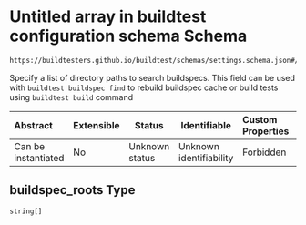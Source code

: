 # Untitled array in buildtest configuration schema Schema

```txt
https://buildtesters.github.io/buildtest/schemas/settings.schema.json#/properties/config/properties/paths/properties/buildspec_roots
```

Specify a list of directory paths to search buildspecs. This field can be used with `buildtest buildspec find` to rebuild buildspec cache or build tests using `buildtest build` command


| Abstract            | Extensible | Status         | Identifiable            | Custom Properties | Additional Properties | Access Restrictions | Defined In                                                                   |
| :------------------ | ---------- | -------------- | ----------------------- | :---------------- | --------------------- | ------------------- | ---------------------------------------------------------------------------- |
| Can be instantiated | No         | Unknown status | Unknown identifiability | Forbidden         | Allowed               | none                | [settings.schema.json\*](../out/settings.schema.json "open original schema") |

## buildspec_roots Type

`string[]`
